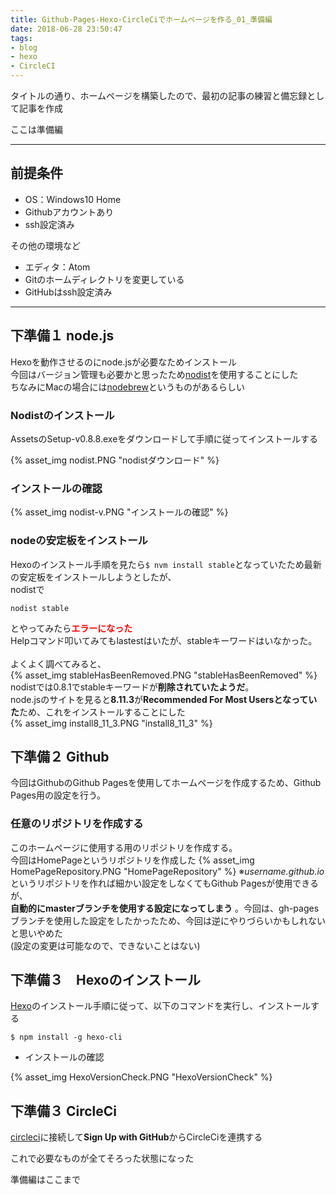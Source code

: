 ```yaml
---
title: Github-Pages-Hexo-CircleCiでホームページを作る_01_準備編
date: 2018-06-28 23:50:47
tags:
- blog
- hexo
- CircleCI
---
```


タイトルの通り、ホームページを構築したので、最初の記事の練習と備忘録として記事を作成  

ここは準備編

* * *

## 前提条件

-   OS：Windows10 Home
-   Githubアカウントあり
-   ssh設定済み

その他の環境など

-   エディタ：Atom
-   Gitのホームディレクトリを変更している
-   GitHubはssh設定済み

* * *

## 下準備１ node.js

Hexoを動作させるのにnode.jsが必要なためインストール  
今回はバージョン管理も必要かと思ったため[nodist](https://github.com/marcelklehr/nodist/releases)を使用することにした  
ちなみにMacの場合には[nodebrew](https://github.com/hokaccha/nodebrew)というものがあるらしい  

### Nodistのインストール

AssetsのSetup-v0.8.8.exeをダウンロードして手順に従ってインストールする  

{% asset_img nodist.PNG "nodistダウンロード" %}

### インストールの確認

{% asset_img nodist-v.PNG "インストールの確認" %}

### nodeの安定板をインストール

Hexoのインストール手順を見たら`$ nvm install stable`となっていたため最新の安定板をインストールしようとしたが、  
nodistで

    nodist stable

とやってみたら<span style="color:red;">**エラーになった**</span>  
Helpコマンド叩いてみてもlastestはいたが、stableキーワードはいなかった。<br>  
よくよく調べてみると、  
{% asset_img stableHasBeenRemoved.PNG "stableHasBeenRemoved" %}
nodistでは0.8.1でstableキーワードが**削除されていたようだ**。  
node.jsのサイトを見ると**8.11.3**が**Recommended For Most Usersとなっていた**ため、これをインストールすることにした  
{% asset_img install8_11_3.PNG "install8_11_3" %}

## 下準備２ Github

今回はGithubのGithub Pagesを使用してホームページを作成するため、Github Pages用の設定を行う。

### 任意のリポジトリを作成する

このホームページに使用する用のリポジトリを作成する。<br>
今回はHomePageというリポジトリを作成した
{% asset_img HomePageRepository.PNG "HomePageRepository" %}
※_username.github.io_ というリポジトリを作れば細かい設定をしなくてもGithub Pagesが使用できるが、  
**自動的にmasterブランチを使用する設定になってしまう** 。今回は、gh-pagesブランチを使用した設定をしたかったため、今回は逆にやりづらいかもしれないと思いやめた  
(設定の変更は可能なので、できないことはない)  

## 下準備３　Hexoのインストール

[Hexo](https://hexo.io/docs/)のインストール手順に従って、以下のコマンドを実行し、インストールする

    $ npm install -g hexo-cli

-   インストールの確認  

{% asset_img HexoVersionCheck.PNG "HexoVersionCheck" %}


## 下準備３ CircleCi

[circleci](https://circleci.com/signup/)に接続して**Sign Up with GitHub**からCircleCiを連携する

これで必要なものが全てそろった状態になった

準備編はここまで
